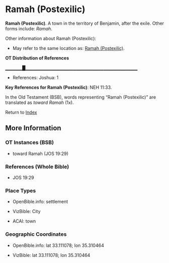 # Ramah (Postexilic)
**Ramah (Postexilic)**. 
A town in the territory of Benjamin, after the exile. 
Other forms include: 
*Ramah*. 




Other information about Ramah (Postexilic):


* May refer to the same location as: 
[Ramah (Postexilic)](Ramah.3.md). 


**OT Distribution of References**

▁▁▁▁▁█▁▁▁▁▁▁▁▁▁▁▁▁▁▁▁▁▁▁▁▁▁▁▁▁▁▁▁▁▁▁▁▁▁
* References: Joshua: 1



**Key References for Ramah (Postexilic)**: 
NEH 11:33. 


In the Old Testament (BSB), words representing “Ramah (Postexilic)” are translated as 
*toward Ramah* (1x). 




Return to [Index](00-Index.md)

## More Information

### OT Instances (BSB)

* toward Ramah (JOS 19:29)



### References (Whole Bible)

* JOS 19:29


### Place Types

* OpenBible.info: settlement

* VizBible: City

* ACAI: town



### Geographic Coordinates

* OpenBible.info: lat 33.111078; lon 35.310464

* VizBible: lat 33.111078; lon 35.310464




